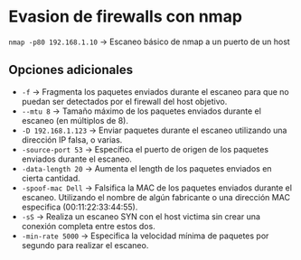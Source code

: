 # Evasion de firewalls con nmap
`nmap -p80 192.168.1.10` -> Escaneo básico de nmap a un puerto de un host
## Opciones adicionales
- `-f` -> Fragmenta los paquetes enviados durante el escaneo para que no puedan ser detectados por el firewall del host objetivo.
- `--mtu 8` -> Tamaño máximo de los paquetes enviados durante el escaneo (en múltiplos de 8).
- `-D 192.168.1.123` -> Enviar paquetes durante el escaneo utilizando una dirección IP falsa, o varias.
- `-source-port 53` -> Específica el puerto de origen de los paquetes enviados durante el escaneo.
- `-data-length 20` -> Aumenta el length de los paquetes enviados en cierta cantidad.
- `-spoof-mac Dell` -> Falsifica la MAC de los paquetes enviados durante el escaneo. Utilizando el nombre de algún fabricante o una dirección MAC especifica (00:11:22:33:44:55).
- `-sS` -> Realiza un escaneo SYN con el host victima sin crear una conexión completa entre estos dos.
- `-min-rate 5000` -> Especifica la velocidad mínima de paquetes por segundo para realizar el escaneo.

